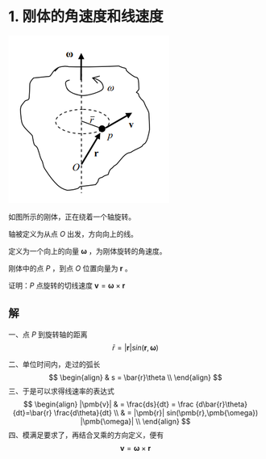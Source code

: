 # 1. 刚体的角速度和线速度 

![](..\picture\12.png)

如图所示的刚体，正在绕着一个轴旋转。

轴被定义为从点 $O$ 出发，方向向上的线。

定义为一个向上的向量 $\pmb{\omega}$ ，为刚体旋转的角速度。

刚体中的点 $P$ ，到点 $O$ 位置向量为 $\pmb{r}$ 。

证明：$P$ 点旋转的切线速度 $\pmb{v} = \pmb{\omega} \times \pmb{r}$ 

## 解

一、点 $P$ 到旋转轴的距离 
$$
\bar{r}=|\pmb{r}|sin(\pmb{r},\pmb{\omega})
$$

二、单位时间内，走过的弧长
$$
\begin{align}
& s = \bar{r}\theta \\
\end{align}
$$
三、于是可以求得线速率的表达式
$$
\begin{align}
|\pmb{v}| & = \frac{ds}{dt} = \frac {d\bar{r}\theta}{dt}=\bar{r} \frac{d\theta}{dt} \\
& = |\pmb{r}| sin(\pmb{r},\pmb{\omega}) |\pmb{\omega}| \\
\end{align}
$$
四、模满足要求了，再结合叉乘的方向定义，便有
$$
\pmb{v} = \pmb{\omega} \times \pmb{r}
$$
